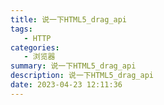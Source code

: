 ```yaml
---
title: 说一下HTML5_drag_api
tags: 
   - HTTP
categories: 
   - 浏览器
summary: 说一下HTML5_drag_api
description: 说一下HTML5_drag_api
date: 2023-04-23 12:11:36
---
```



